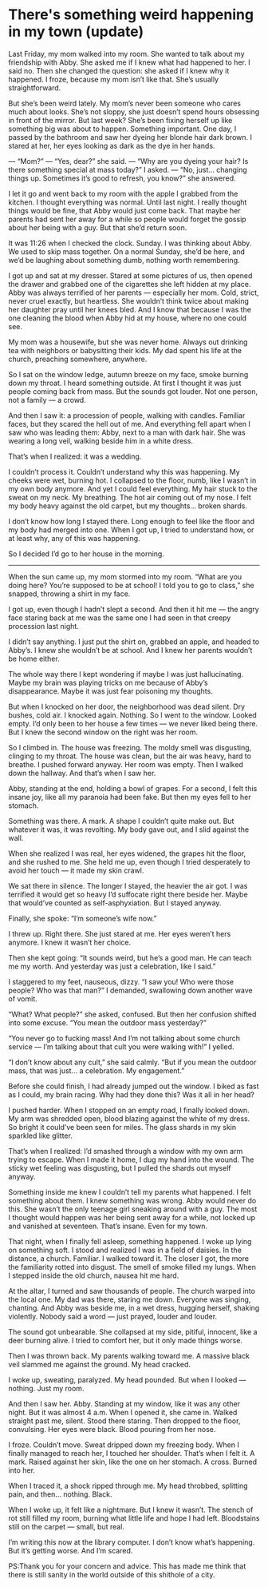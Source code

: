 # There's something weird happening in my town (update)
Last Friday, my mom walked into my room. She wanted to talk about my friendship with Abby.
She asked me if I knew what had happened to her. I said no.
Then she changed the question: she asked if I knew why it happened.
I froze, because my mom isn’t like that. She’s usually straightforward.

But she’s been weird lately.
My mom’s never been someone who cares much about looks. She’s not sloppy, she just doesn’t spend hours obsessing in front of the mirror. But last week? She’s been fixing herself up like something big was about to happen. Something important.
One day, I passed by the bathroom and saw her dyeing her blonde hair dark brown. I stared at her, her eyes looking as dark as the dye in her hands.

— “Mom?”
— “Yes, dear?” she said.
— “Why are you dyeing your hair? Is there something special at mass today?” I asked.
— “No, just… changing things up. Sometimes it’s good to refresh, you know?” she answered.

I let it go and went back to my room with the apple I grabbed from the kitchen. I thought everything was normal. Until last night.
I really thought things would be fine, that Abby would just come back. That maybe her parents had sent her away for a while so people would forget the gossip about her being with a guy. But that she’d return soon.

It was 11:26 when I checked the clock. Sunday.
I was thinking about Abby.
We used to skip mass together. On a normal Sunday, she’d be here, and we’d be laughing about something dumb, nothing worth remembering.

I got up and sat at my dresser. Stared at some pictures of us, then opened the drawer and grabbed one of the cigarettes she left hidden at my place.
Abby was always terrified of her parents — especially her mom. Cold, strict, never cruel exactly, but heartless. She wouldn’t think twice about making her daughter pray until her knees bled. And I know that because I was the one cleaning the blood when Abby hid at my house, where no one could see.

My mom was a housewife, but she was never home. Always out drinking tea with neighbors or babysitting their kids.
My dad spent his life at the church, preaching somewhere, anywhere.

So I sat on the window ledge, autumn breeze on my face, smoke burning down my throat.
I heard something outside. At first I thought it was just people coming back from mass. But the sounds got louder. Not one person, not a family — a crowd.

And then I saw it: a procession of people, walking with candles.
Familiar faces, but they scared the hell out of me.
And everything fell apart when I saw who was leading them: Abby, next to a man with dark hair.
She was wearing a long veil, walking beside him in a white dress.

That’s when I realized: it was a wedding.

I couldn’t process it. Couldn’t understand why this was happening. My cheeks were wet, burning hot. I collapsed to the floor, numb, like I wasn’t in my own body anymore. And yet I could feel everything.
My hair stuck to the sweat on my neck.
My breathing.
The hot air coming out of my nose.
I felt my body heavy against the old carpet, but my thoughts… broken shards.

I don’t know how long I stayed there. Long enough to feel like the floor and my body had merged into one.
When I got up, I tried to understand how, or at least why, any of this was happening.

So I decided I’d go to her house in the morning.


---

When the sun came up, my mom stormed into my room.
“What are you doing here? You’re supposed to be at school! I told you to go to class,” she snapped, throwing a shirt in my face.

I got up, even though I hadn’t slept a second. And then it hit me — the angry face staring back at me was the same one I had seen in that creepy procession last night.

I didn’t say anything. I just put the shirt on, grabbed an apple, and headed to Abby’s. I knew she wouldn’t be at school. And I knew her parents wouldn’t be home either.

The whole way there I kept wondering if maybe I was just hallucinating. Maybe my brain was playing tricks on me because of Abby’s disappearance. Maybe it was just fear poisoning my thoughts.

But when I knocked on her door, the neighborhood was dead silent. Dry bushes, cold air. I knocked again. Nothing.
So I went to the window. Looked empty. I’d only been to her house a few times — we never liked being there. But I knew the second window on the right was her room.

So I climbed in. The house was freezing. The moldy smell was disgusting, clinging to my throat. The house was clean, but the air was heavy, hard to breathe. I pushed forward anyway. Her room was empty. Then I walked down the hallway. And that’s when I saw her.

Abby, standing at the end, holding a bowl of grapes.
For a second, I felt this insane joy, like all my paranoia had been fake. But then my eyes fell to her stomach.

Something was there. A mark. A shape I couldn’t quite make out. But whatever it was, it was revolting. My body gave out, and I slid against the wall.

When she realized I was real, her eyes widened, the grapes hit the floor, and she rushed to me. She held me up, even though I tried desperately to avoid her touch — it made my skin crawl.

We sat there in silence. The longer I stayed, the heavier the air got. I was terrified it would get so heavy I’d suffocate right there beside her. Maybe that would’ve counted as self-asphyxiation. But I stayed anyway.

Finally, she spoke:
“I’m someone’s wife now.”

I threw up. Right there. She just stared at me. Her eyes weren’t hers anymore. I knew it wasn’t her choice.

Then she kept going:
“It sounds weird, but he’s a good man. He can teach me my worth. And yesterday was just a celebration, like I said.”

I staggered to my feet, nauseous, dizzy.
“I saw you! Who were those people? Who was that man?” I demanded, swallowing down another wave of vomit.

“What? What people?” she asked, confused. But then her confusion shifted into some excuse.
“You mean the outdoor mass yesterday?”

“You never go to fucking mass! And I’m not talking about some church service — I’m talking about that cult you were walking with!” I yelled.

“I don’t know about any cult,” she said calmly. “But if you mean the outdoor mass, that was just… a celebration. My engagement.”

Before she could finish, I had already jumped out the window. I biked as fast as I could, my brain racing. Why had they done this? Was it all in her head?

I pushed harder. When I stopped on an empty road, I finally looked down. My arm was shredded open, blood blazing against the white of my dress. So bright it could’ve been seen for miles. The glass shards in my skin sparkled like glitter.

That’s when I realized: I’d smashed through a window with my own arm trying to escape.
When I made it home, I dug my hand into the wound. The sticky wet feeling was disgusting, but I pulled the shards out myself anyway.

Something inside me knew I couldn’t tell my parents what happened. I felt something about them. I knew something was wrong. Abby would never do this. She wasn’t the only teenage girl sneaking around with a guy. The most I thought would happen was her being sent away for a while, not locked up and vanished at seventeen.
That’s insane. Even for my town.

That night, when I finally fell asleep, something happened. I woke up lying on something soft. I stood and realized I was in a field of daisies. In the distance, a church. Familiar.
I walked toward it. The closer I got, the more the familiarity rotted into disgust. The smell of smoke filled my lungs. When I stepped inside the old church, nausea hit me hard.

At the altar, I turned and saw thousands of people. The church warped into the local one. My dad was there, staring me down. Everyone was singing, chanting. And Abby was beside me, in a wet dress, hugging herself, shaking violently. Nobody said a word — just prayed, louder and louder.

The sound got unbearable. She collapsed at my side, pitiful, innocent, like a deer burning alive. I tried to comfort her, but it only made things worse.

Then I was thrown back. My parents walking toward me. A massive black veil slammed me against the ground. My head cracked.

I woke up, sweating, paralyzed. My head pounded. But when I looked — nothing. Just my room.

And then I saw her. Abby. Standing at my window, like it was any other night. But it was almost 4 a.m.
When I opened it, she came in. Walked straight past me, silent. Stood there staring. Then dropped to the floor, convulsing. Her eyes were black. Blood pouring from her nose.

I froze. Couldn’t move. Sweat dripped down my freezing body. When I finally managed to reach her, I touched her shoulder. That’s when I felt it. A mark. Raised against her skin, like the one on her stomach. A cross. Burned into her.

When I traced it, a shock ripped through me. My head throbbed, splitting pain, and then… nothing. Black.

When I woke up, it felt like a nightmare. But I knew it wasn’t. The stench of rot still filled my room, burning what little life and hope I had left. Bloodstains still on the carpet — small, but real.

I’m writing this now at the library computer.
I don’t know what’s happening.
But it’s getting worse.
And I’m scared.

PS:Thank you for your concern and advice. This has made me think that there is still sanity in the world outside of this shithole of a city. 
